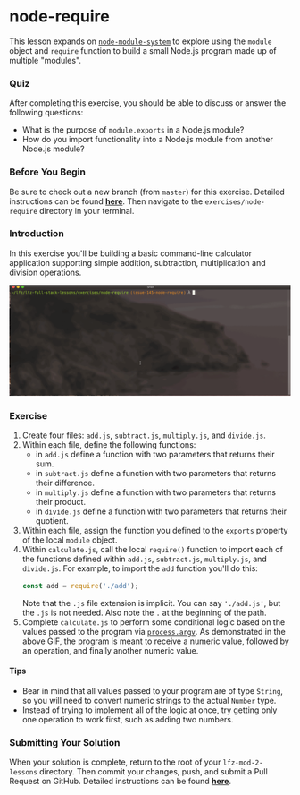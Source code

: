 # node-require

This lesson expands on [`node-module-system`](../node-module-system) to explore using the `module` object and `require` function to build a small Node.js program made up of multiple "modules".

### Quiz

After completing this exercise, you should be able to discuss or answer the following questions:

- What is the purpose of `module.exports` in a Node.js module?
- How do you import functionality into a Node.js module from another Node.js module?

### Before You Begin

Be sure to check out a new branch (from `master`) for this exercise. Detailed instructions can be found [**here**](../../guides/before-each-exercise.md). Then navigate to the `exercises/node-require` directory in your terminal.

### Introduction

In this exercise you'll be building a basic command-line calculator application supporting simple addition, subtraction, multiplication and division operations.

<p align="middle">
  <img src="images/node-require.gif">
</p>

### Exercise

1. Create four files: `add.js`, `subtract.js`, `multiply.js`, and `divide.js`.
1. Within each file, define the following functions:
    - in `add.js` define a function with two parameters that returns their sum.
    - in `subtract.js` define a function with two parameters that returns their difference.
    - in `multiply.js` define a function with two parameters that returns their product.
    - in `divide.js` define a function with two parameters that returns their quotient.
1. Within each file, assign the function you defined to the `exports` property of the local `module` object.
1. Within `calculate.js`, call the local `require()` function to import each of the functions defined within `add.js`, `subtract.js`, `multiply.js`, and `divide.js`. For example, to import the `add` function you'll do this:
    ```js
    const add = require('./add');
    ```
    Note that the `.js` file extension is implicit. You can say `'./add.js'`, but the `.js` is not needed. Also note the `.` at the beginning of the path.
1. Complete `calculate.js` to perform some conditional logic based on the values passed to the program via [`process.argv`](https://nodejs.org/docs/latest-v10.x/api/process.html#process_process_argv). As demonstrated in the above GIF, the program is meant to receive a numeric value, followed by an operation, and finally another numeric value.

#### Tips

- Bear in mind that all values passed to your program are of type `String`, so you will need to convert numeric strings to the actual `Number` type.
- Instead of trying to implement all of the logic at once, try getting only one operation to work first, such as adding two numbers.

### Submitting Your Solution

When your solution is complete, return to the root of your `lfz-mod-2-lessons` directory. Then commit your changes, push, and submit a Pull Request on GitHub. Detailed instructions can be found [**here**](../../guides/after-each-exercise.md).
